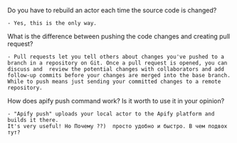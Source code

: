 Do you have to rebuild an actor each time the source code is changed?

    - Yes, this is the only way.


What is the difference between pushing the code changes and creating pull request?

    - Pull requests let you tell others about changes you've pushed to a branch in a repository on Git. Once a pull request is opened, you can discuss and  review the potential changes with collaborators and add follow-up commits before your changes are merged into the base branch.
    While to push means just sending your committed changes to a remote repository.

How does apify push command work? Is it worth to use it in your opinion?

    - "Apify push" uploads your local actor to the Apify platform and builds it there.
    It's very useful! Но Почему ??)  просто удобно и быстро. В чем подвох тут? 
